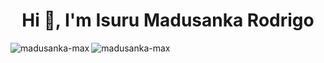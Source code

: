 <h1 align="center">Hi 👋, I'm Isuru Madusanka Rodrigo</h1>


<p><img align="left" src="https://github-readme-stats.vercel.app/api/top-langs?username=madusanka-max&show_icons=true&locale=en&layout=compact" alt="madusanka-max" /></p>
<p><img align="center" src="https://github-readme-streak-stats.herokuapp.com/?user=madusanka-max&" alt="madusanka-max" /></p>
